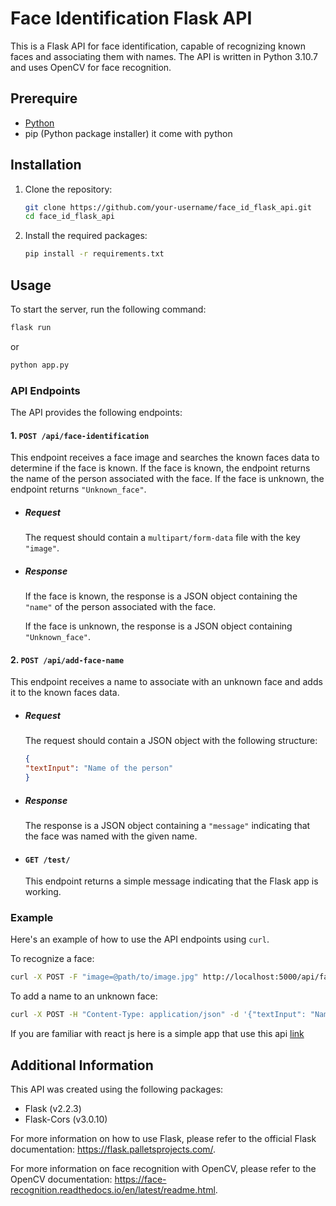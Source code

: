 

# Face Identification Flask API

This is a Flask API for face identification, capable of recognizing known faces and associating them with names. The API is written in Python 3.10.7 and uses OpenCV for face recognition.

## Prerequire
- [Python](https://www.python.org/downloads/) 
- pip (Python package installer) it come with python


## Installation

1. Clone the repository:

   ```bash
   git clone https://github.com/your-username/face_id_flask_api.git
   cd face_id_flask_api
   ```

2. Install the required packages:

   ```bash
   pip install -r requirements.txt
   ```

## Usage

To start the server, run the following command:

```bash
flask run
```
or
```bash
python app.py
```

### API Endpoints

The API provides the following endpoints:

#### 1. `POST /api/face-identification`

   This endpoint receives a face image and searches the known faces data to determine if the face is known. If the face is known, the endpoint returns the name of the person associated with the face. If the face is unknown, the endpoint returns `"Unknown_face"`.

- ##### Request

   The request should contain a `multipart/form-data` file with the key `"image"`.

- ##### Response

   If the face is known, the response is a JSON object containing the `"name"` of the person associated with the face.

   If the face is unknown, the response is a JSON object containing `"Unknown_face"`.

#### 2. `POST /api/add-face-name`

This endpoint receives a name to associate with an unknown face and adds it to the known faces data.

- ##### Request

   The request should contain a JSON object with the following structure:

   ```json
   {
   "textInput": "Name of the person"
   }
   ```

- ##### Response

   The response is a JSON object containing a `"message"` indicating that the face was named with the given name.

- #### `GET /test/`

   This endpoint returns a simple message indicating that the Flask app is working.

### Example

Here's an example of how to use the API endpoints using `curl`.

To recognize a face:

```bash
curl -X POST -F "image=@path/to/image.jpg" http://localhost:5000/api/face-identification
```

To add a name to an unknown face:

```bash
curl -X POST -H "Content-Type: application/json" -d '{"textInput": "Name of the person"}' http://localhost:5000/api/add-face-name
```

If you are familiar with react js here is a simple app that use this api [link](https://github.com/HicH987/react_app_face_id_api_test)

## Additional Information

This API was created using the following packages:

- Flask (v2.2.3)
- Flask-Cors (v3.0.10)

For more information on how to use Flask, please refer to the official Flask documentation: https://flask.palletsprojects.com/.

For more information on face recognition with OpenCV, please refer to the OpenCV documentation: https://face-recognition.readthedocs.io/en/latest/readme.html.